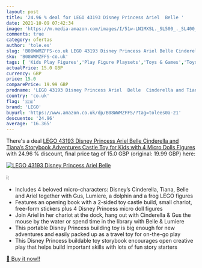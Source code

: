 ```yaml
---
layout: post
title: '24.96 % deal for LEGO 43193 Disney Princess Ariel  Belle '
date: 2021-10-09 07:42:34
image: 'https://m.media-amazon.com/images/I/51w-LN1MXSL._SL500_._SL400_.jpg'
comments: true
category: ofertas
author: 'tole.es'
slug: 'B08WWMZFFS-co.uk LEGO 43193 Disney Princess Ariel Belle Cinderella and...'
sku: 'B08WWMZFFS-co.uk'
tags: [ 'Kids Play Figures','Play Figure Playsets','Toys & Games','Toys Store','lego', ]
actualPrice: 15.0 GBP
currency: GBP
price: 15.0
comparePrice: 19.99 GBP
prodname: 'LEGO 43193 Disney Princess Ariel  Belle  Cinderella and Tiana’s Storybook Adventures Castle Toy for Kids with 4 Micro Dolls Figures'
country: 'co.uk'
flag: '🇬🇧'
brand: 'LEGO'
buyurl: 'https://www.amazon.co.uk/dp/B08WWMZFFS/?tag=tolees0a-21'
descuento: '24.96'
average: '16.365'
---
```


There's a deal [LEGO 43193 Disney Princess Ariel  Belle  Cinderella and Tiana’s Storybook Adventures Castle Toy for Kids with 4 Micro Dolls Figures](https://www.amazon.co.uk/dp/B08WWMZFFS/?tag=tolees0a-21)  with  24.96 % discount, final price tag of  15.0 GBP (original: 19.99 GBP) here:

[![LEGO 43193 Disney Princess Ariel  Belle ](https://m.media-amazon.com/images/I/51w-LN1MXSL._SL500_._SL400_.jpg)](https://www.amazon.co.uk/dp/B08WWMZFFS/?tag=tolees0a-21)

ℹ️:

- Includes 4 beloved micro-characters: Disney’s Cinderella, Tiana, Belle and Ariel together with Gus, Lumiere, a dolphin and a frog LEGO figures
- Features an opening book with a 2-sided toy castle build, small chariot, free-form stickers plus 4 Disney Princess micro doll figures
- Join Ariel in her chariot at the dock, hang out with Cinderella & Gus the mouse by the water or spend time in the library with Belle & Lumiere
- This portable Disney Princess building toy is big enough for new adventures and easily packed up as a travel toy for on-the-go play
- This Disney Princess buildable toy storybook encourages open creative play that helps build important skills with lots of fun story starters

[🛒 Buy it now!!](https://www.amazon.co.uk/dp/B08WWMZFFS/?tag=tolees0a-21)
